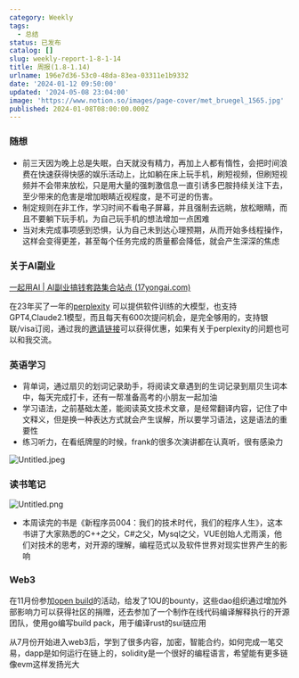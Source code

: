 ```yaml
---
category: Weekly
tags:
  - 总结
status: 已发布
catalog: []
slug: weekly-report-1-8-1-14
title: 周报(1.8-1.14)
urlname: 196e7d36-53c0-48da-83ea-03311e1b9332
date: '2024-01-12 09:50:00'
updated: '2024-05-08 23:04:00'
image: 'https://www.notion.so/images/page-cover/met_bruegel_1565.jpg'
published: 2024-01-08T08:00:00.000Z
---
```


### 随想

- 前三天因为晚上总是失眠，白天就没有精力，再加上人都有惰性，会把时间浪费在快速获得快感的娱乐活动上，比如躺在床上玩手机，刷短视频，但刷短视频并不会带来放松，只是用大量的强刺激信息一直引诱多巴胺持续关注下去，至少带来的危害是增加眼睛近视程度，是不可逆的伤害。
- 制定规则在非工作，学习时间不看电子屏幕，并且强制去远眺，放松眼睛，而且不要躺下玩手机，为自己玩手机的想法增加一点困难
- 当对未完成事项感到恐惧，认为自己未到达心理预期，从而开始多线程操作，这样会变得更差，甚至每个任务完成的质量都会降低，就会产生深深的焦虑

### 关于AI副业


[一起用AI | AI副业搞钱套路集合站点 (17yongai.com)](https://17yongai.com/)


在23年买了一年的[perplexity](https://www.perplexity.ai/) 可以提供软件训练的大模型，也支持GPT4,Claude2.1模型，而且每天有600次提问机会，是完全够用的，支持银联/visa订阅，通过我的[邀请链接](https://perplexity.ai/pro?referral_code=SGJ7X87B)可以获得优惠，如果有关于perplexity的问题也可以和我交流。


### 英语学习

- 背单词，通过扇贝的划词记录助手，将阅读文章遇到的生词记录到扇贝生词本中，每天完成打卡，还有一帮准备高考的小朋友一起加油
- 学习语法，之前基础太差，能阅读英文技术文章，是经常翻译内容，记住了中文释义，但是换一种表达方式就会产生误解，所以要学习语法，这是语法的重要性
- 练习听力，在看纸牌屋的时候，frank的很多次演讲都在认真听，很有感染力

![Untitled.jpeg](https://prod-files-secure.s3.us-west-2.amazonaws.com/5d24fe63-e567-4804-86f9-9fdc62e13082/c33f3733-be40-431e-a494-10399ac86f32/Untitled.jpeg?X-Amz-Algorithm=AWS4-HMAC-SHA256&X-Amz-Content-Sha256=UNSIGNED-PAYLOAD&X-Amz-Credential=ASIAZI2LB4664VP5KDWN%2F20250217%2Fus-west-2%2Fs3%2Faws4_request&X-Amz-Date=20250217T213241Z&X-Amz-Expires=3600&X-Amz-Security-Token=IQoJb3JpZ2luX2VjEFUaCXVzLXdlc3QtMiJGMEQCIBTFb7vStYmspJI%2BL%2FhXrslD15mmNYxa3hOgCjBp8XqfAiAay6dZjt4OUKInPvYtKMC3Jt%2B30Hpt6dxkQU%2FMu8PUACr%2FAwh%2BEAAaDDYzNzQyMzE4MzgwNSIMbaM%2FWjh46GoHCKA9KtwDogSQmYnhIxzqyxQn6Ra8%2FbhgbyH0FDSfsfL5t%2B8wNslZy02b0IVmXCy%2FNOJeze8XaS1OPNvtDVtygURfHJ9f7MTSvejDGHUFdVtb9F%2BaKgghUGQrVYNJAQXpZQ198w6X9Nz65DU0%2FwvQ%2BAX1FDm7SSedqXmogNbvnzRJq%2FKXrXtz%2F1gpQhtea9M3RFdWvwVSaAMNgrb7L8wmt7DFZQySQvpSoK1AKe%2BDwi1jaluZmw95lBjoOoafEb%2ByjaPtiXTbOlHYWUfkQGBK00gnpSkAPTWmxDId%2BgOfCXtEpNqQOAiNemEGCmT74L1lwSBB187z%2F2KLIsG02m6ad4cxxfyCDe4DEIL%2BFuzQqQrJha6z%2BI3Y27DEZfNgTBABNoKFoMyqwNVvcujKTeYCmK%2BvRqBlZneYjBiyS3SZKRIm8Pj8pOpESnZC6KRwEIbmQ%2FhzSySk3ZGW2WW3qt3oGXLeWf6bDEALbqFkp0Q1FLJ8suq2%2BUTZ6FR1PZ6hCvQZwxuTWsvyDKChIhYTCGmFiNY%2BsUVrsCPqbgJJfRpCoUN29bfmVD2D1y092Qg5tZPy4xdAtpLQtbHwcudxxLJi4wT6ibs0zL%2Fs8pOQav%2BxKDM7C2vp9Po9EQxt7VNC14SJdMIw6sjOvQY6pgH5pfVhakcPCfp1vO9%2FiEemJzvWcghIosq5QW%2FqXeXr6VpcPntc53n4XQejqU7Ctp8liH2Z1WMnRQaFZR%2BZAVadOUsBzN3NfK3hTjtUvJrMIr6bi1q7HuetbpFEw5jgj8x4aNiPqwZlD4jPqeO9L25ClxLrHWOwH4CECAf2cOT%2FbYN3KSoRtUqEDAN0i3B%2FjNIGvR5Q5%2FDBzBXPdcM3bG5VUPNVjuPC&X-Amz-Signature=bf1dfbb155e9dd2d1b9c8285406ebb982f29a796c24d6037ed1888e6b13ff397&X-Amz-SignedHeaders=host&x-id=GetObject)


### 读书笔记


![Untitled.png](https://prod-files-secure.s3.us-west-2.amazonaws.com/5d24fe63-e567-4804-86f9-9fdc62e13082/96aa439a-1c95-4054-aa84-ef4e0c8eb5d1/Untitled.png?X-Amz-Algorithm=AWS4-HMAC-SHA256&X-Amz-Content-Sha256=UNSIGNED-PAYLOAD&X-Amz-Credential=ASIAZI2LB4664VP5KDWN%2F20250217%2Fus-west-2%2Fs3%2Faws4_request&X-Amz-Date=20250217T213241Z&X-Amz-Expires=3600&X-Amz-Security-Token=IQoJb3JpZ2luX2VjEFUaCXVzLXdlc3QtMiJGMEQCIBTFb7vStYmspJI%2BL%2FhXrslD15mmNYxa3hOgCjBp8XqfAiAay6dZjt4OUKInPvYtKMC3Jt%2B30Hpt6dxkQU%2FMu8PUACr%2FAwh%2BEAAaDDYzNzQyMzE4MzgwNSIMbaM%2FWjh46GoHCKA9KtwDogSQmYnhIxzqyxQn6Ra8%2FbhgbyH0FDSfsfL5t%2B8wNslZy02b0IVmXCy%2FNOJeze8XaS1OPNvtDVtygURfHJ9f7MTSvejDGHUFdVtb9F%2BaKgghUGQrVYNJAQXpZQ198w6X9Nz65DU0%2FwvQ%2BAX1FDm7SSedqXmogNbvnzRJq%2FKXrXtz%2F1gpQhtea9M3RFdWvwVSaAMNgrb7L8wmt7DFZQySQvpSoK1AKe%2BDwi1jaluZmw95lBjoOoafEb%2ByjaPtiXTbOlHYWUfkQGBK00gnpSkAPTWmxDId%2BgOfCXtEpNqQOAiNemEGCmT74L1lwSBB187z%2F2KLIsG02m6ad4cxxfyCDe4DEIL%2BFuzQqQrJha6z%2BI3Y27DEZfNgTBABNoKFoMyqwNVvcujKTeYCmK%2BvRqBlZneYjBiyS3SZKRIm8Pj8pOpESnZC6KRwEIbmQ%2FhzSySk3ZGW2WW3qt3oGXLeWf6bDEALbqFkp0Q1FLJ8suq2%2BUTZ6FR1PZ6hCvQZwxuTWsvyDKChIhYTCGmFiNY%2BsUVrsCPqbgJJfRpCoUN29bfmVD2D1y092Qg5tZPy4xdAtpLQtbHwcudxxLJi4wT6ibs0zL%2Fs8pOQav%2BxKDM7C2vp9Po9EQxt7VNC14SJdMIw6sjOvQY6pgH5pfVhakcPCfp1vO9%2FiEemJzvWcghIosq5QW%2FqXeXr6VpcPntc53n4XQejqU7Ctp8liH2Z1WMnRQaFZR%2BZAVadOUsBzN3NfK3hTjtUvJrMIr6bi1q7HuetbpFEw5jgj8x4aNiPqwZlD4jPqeO9L25ClxLrHWOwH4CECAf2cOT%2FbYN3KSoRtUqEDAN0i3B%2FjNIGvR5Q5%2FDBzBXPdcM3bG5VUPNVjuPC&X-Amz-Signature=22933dc1161d0bd159e3ce00b9f86f3fe32113b641440b42fa2a2a9e0d3a976c&X-Amz-SignedHeaders=host&x-id=GetObject)

- 本周读完的书是《新程序员004：我们的技术时代，我们的程序人生》，这本书讲了大家熟悉的C++之父，C#之父，Mysql之父，VUE创始人尤雨溪，他们对技术的思考，对开源的理解，编程范式以及软件世界对现实世界产生的影响

### Web3


在11月份参加[open build](https://openbuild.xyz/learn/challenges)的活动，给发了10U的bounty，这些dao组织通过增加外部影响力可以获得社区的捐赠，还去参加了一个制作在线代码编译解释执行的开源团队，使用go编写build pack，用于编译rust的sui链应用


从7月份开始进入web3后，学到了很多内容，加密，智能合约，如何完成一笔交易，dapp是如何运行在链上的，solidity是一个很好的编程语言，希望能有更多链像evm这样发扬光大

